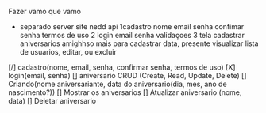 
Fazer vamo que vamo 

- separado server site 
nedd api
1cadastro nome email senha confimar senha termos de uso 
2 login email senha validaçoes
3 tela cadastrar aniversarios amighhso
mais para cadastrar 
data, presente
visualizar lista de usuarios, editar, ou excluir

[/] cadastro(nome, email, senha, confirmar senha, termos de uso)
[X] login(email, senha)
[] aniversario CRUD (Create, Read, Update, Delete)
  [] Criando(nome aniversariante, data do aniversario(dia, mes, ano de nascimento?))
  [] Mostrar os aniversarios
  [] Atualizar aniversario (nome, data)
  [] Deletar aniversario